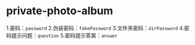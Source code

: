 # private-photo-album

1.密码：`password`
2.伪装密码：`fakePassword`
3.文件夹密码：`dirPassword`
4.密码提示问题：`question`
5.密码提示答案：`answer`
